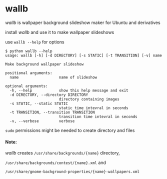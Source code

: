 # wallb
*wallb* is wallpaper background slideshow maker for Ubuntu and derivatives

install *wallb* and use it to make wallpaper slideshows

use ```wallb --help``` for options

```
$ python wallb --help
usage: wallb [-h] [-d DIRECTORY] [-s STATIC] [-t TRANSITION] [-v] name

Make background wallpaper slideshow

positional arguments:
  name                  name of slideshow

optional arguments:
  -h, --help            show this help message and exit
  -d DIRECTORY, --directory DIRECTORY
                        directory containing images
  -s STATIC, --static STATIC
                        static time intevral in seconds
  -t TRANSITION, --transition TRANSITION
                        transition time intevral in seconds
  -v, --verbose         verbose
```

```sudo``` permissions might be needed to create directory and files

#### Note:

*wallb* creates ```/usr/share/backgrounds/{name}``` directory,

```/usr/share/backgrounds/contest/{name}.xml``` and 

```/usr/share/gnome-background-properties/{name}-wallpapers.xml```
